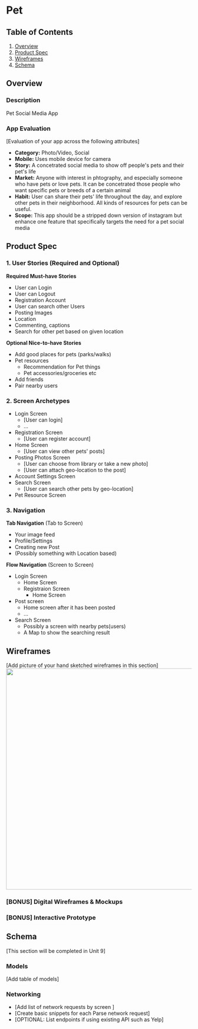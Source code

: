 # Pet

## Table of Contents
1. [Overview](#Overview)
1. [Product Spec](#Product-Spec)
1. [Wireframes](#Wireframes)
2. [Schema](#Schema)

## Overview
### Description
Pet Social Media App


### App Evaluation
[Evaluation of your app across the following attributes]
- **Category:** Photo/Video, Social
- **Mobile:** Uses mobile device for camera
- **Story:** A concetrated social media to show off people's pets and their pet's life
- **Market:** Anyone with interest in phtography, and especially someone who have pets or love pets. It can be concetrated those people who want specific pets or breeds of a certain animal 
- **Habit:** User can share their pets' life throughout the day, and explore other pets in their neighborhood. All kinds of resources for pets can be useful.
- **Scope:** This app should be a stripped down version of instagram but enhance one feature that specifically targets the need for a pet social media

## Product Spec

### 1. User Stories (Required and Optional)

**Required Must-have Stories**

* User can Login
* User can Logout
* Registration Account
* User can search other Users
* Posting Images
* Location 
* Commenting, captions
* Search for other pet based on given location

**Optional Nice-to-have Stories**

* Add good places for pets (parks/walks)
* Pet resources
    * Recommendation for Pet things
    * Pet accessories/groceries etc
* Add friends
* Pair nearby users

### 2. Screen Archetypes

* Login Screen
   * [User can login]
   * ...
* Registration Screen
   * [User can register account]
* Home Screen
    * [User can view other pets' posts]
* Posting Photos Screen
    * [User can choose from library or take a new photo]
    * [User can attach geo-location to the post]
* Account Settings Screen
* Search Screen
    * [User can search other pets by geo-location]
* Pet Resource Screen


### 3. Navigation

**Tab Navigation** (Tab to Screen)

* Your image feed
* Profile/Settings
* Creating new Post
* (Possibly something with Location based)

**Flow Navigation** (Screen to Screen)

* Login Screen
   * Home Screen
   * Registraion Screen
       * Home Screen
* Post screen
   * Home screen after it has been posted
   * ...
* Search Screen
    * Possibly a screen with nearby pets(users)
    * A Map to show the searching result
## Wireframes
[Add picture of your hand sketched wireframes in this section]
<img src="YOUR_WIREFRAME_IMAGE_URL" width=600>

### [BONUS] Digital Wireframes & Mockups

### [BONUS] Interactive Prototype

## Schema 
[This section will be completed in Unit 9]
### Models
[Add table of models]
### Networking
- [Add list of network requests by screen ]
- [Create basic snippets for each Parse network request]
- [OPTIONAL: List endpoints if using existing API such as Yelp]
